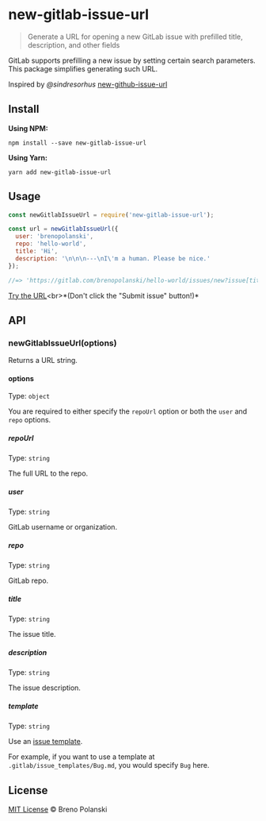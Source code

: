 # new-gitlab-issue-url

> Generate a URL for opening a new GitLab issue with prefilled title, description, and other fields

GitLab supports prefilling a new issue by setting certain search parameters. This package simplifies generating such URL.

Inspired by *@sindresorhus* [new-github-issue-url](https://github.com/sindresorhus/new-github-issue-url)

## Install

**Using NPM:**

```
npm install --save new-gitlab-issue-url
```

**Using Yarn:**

```
yarn add new-gitlab-issue-url
```

## Usage

```js
const newGitlabIssueUrl = require('new-gitlab-issue-url');

const url = newGitlabIssueUrl({
  user: 'brenopolanski',
  repo: 'hello-world',
  title: 'Hi',
  description: '\n\n\n---\nI\'m a human. Please be nice.'
});

//=> 'https://gitlab.com/brenopolanski/hello-world/issues/new?issue[title]=Hi&issue[description]=%0A%0A%0A---%0AI%27m+a+human.+Please+be+nice.'
```

[Try the URL](https://gitlab.com/brenopolanski/hello-world/issues/new?issue[title]=Hi&issue[description]=%0A%0A%0A---%0AI%27m+a+human.+Please+be+nice.)<br>*(Don't click the "Submit issue" button!)*

## API

### newGitlabIssueUrl(options)

Returns a URL string.

#### options

Type: `object`

You are required to either specify the `repoUrl` option or both the `user` and `repo` options.

##### repoUrl

Type: `string`

The full URL to the repo.

##### user

Type: `string`

GitLab username or organization.

##### repo

Type: `string`

GitLab repo.

##### title

Type: `string`

The issue title.

##### description

Type: `string`

The issue description.

##### template

Type: `string`

Use an [issue template](https://gitlab.com/help/user/project/description_templates#description-templates).

For example, if you want to use a template at `.gitlab/issue_templates/Bug.md`, you would specify `Bug` here.

## License

[MIT License](https://brenopolanski.mit-license.org) © Breno Polanski
